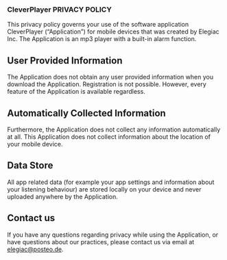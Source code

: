 ### CleverPlayer PRIVACY POLICY

This privacy policy governs your use of the software application CleverPlayer (“Application”) for mobile devices that was created by Elegiac Inc. The Application is an mp3 player with a built-in alarm function.

## User Provided Information

The Application does not obtain any user provided information when you download the Application. Registration is not possible. However, every feature of the Application is available regardless.

## Automatically Collected Information

Furthermore, the Application does not collect any information automatically at all.
This Application does not collect information about the location of your mobile device.

## Data Store

All app related data (for example your app settings and information about your listening behaviour) are stored locally on your device and never uploaded anywhere by the Application.

## Contact us

If you have any questions regarding privacy while using the Application, or have questions about our practices, please contact us via email at elegiac@posteo.de.